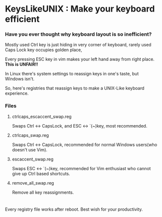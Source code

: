 # KeysLikeUNIX : Make your keyboard efficient
### Have you ever thought why keyboard layout is so inefficient?

Mostly used Ctrl key is just hiding in very corner of keyboard, rarely used Caps Lock key occupies golden place,

Every pressing ESC key in vim makes your left hand away from right place. **This is UNFAIR!!**

In Linux there's system settings to reassign keys in one's taste, but Windows isn't.

So, here's registries that reassign keys to make a UNIX-Like keyboard experience.
### Files
1. ctrlcaps_escaccent_swap.reg
   
   Swaps Ctrl <-> CapsLock, and ESC <-> `(~)key, most recommended.
   
2. ctrlcaps_swap.reg
   
   Swaps Ctrl <-> CapsLock, recommended for normal Windows users(who doesn't use Vim).
   
3. escaccent_swap.reg
   
   Swaps ESC <-> `(~)key, recommended for Vim enthusiast who cannot give up Ctrl based shortcuts.
   
4. remove_all_swap.reg

   Remove all key reassignments.
#
Every registry file works after reboot. Best wish for your productivity.
